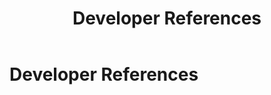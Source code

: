 ﻿---
uid: developer-references
topic: developer-references
locale: en
title: Developer References
dnneditions: 
dnnversion: 09.02.00
parent-topic: developers-overview
---

# Developer References
